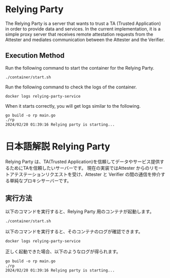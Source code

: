 # Relying Party

The Relying Party is a server that wants to trust a TA (Trusted Application) in order to provide data and services. In the current implementation, it is a simple proxy server that receives remote attestation requests from the Attester and mediates communication between the Attester and the Verifier.

## Execution Method

Run the following command to start the container for the Relying Party.
```sh
./container/start.sh
```

Run the following command to check the logs of the container.
```sh
docker logs relying-party-service
```

When it starts correctly, you will get logs similar to the following.
```txt
go build -o rp main.go
./rp
2024/02/20 01:39:16 Relying party is starting...
```


<!--
-------------------------------------------------------------------------------------------------------------------
-->

# 日本語解説 Relying Party

Relying Party は、TA(Trusted Application)を信頼してデータやサービス提供するためにTAを信頼したいサーバーです。
現在の実装ではAttester からのリモートアテステーションリクエストを受け、Attester と Verifier の間の通信を仲介する単純なプロキシサーバーです。

## 実行方法

以下のコマンドを実行すると、Relying Party 用のコンテナが起動します。
```sh
./container/start.sh
```

以下のコマンドを実行すると、そのコンテナのログが確認できます。　
```sh
docker logs relying-party-service
```

正しく起動できた場合、以下のようなログが得られます。
```txt
go build -o rp main.go
./rp
2024/02/20 01:39:16 Relying party is starting...
```
